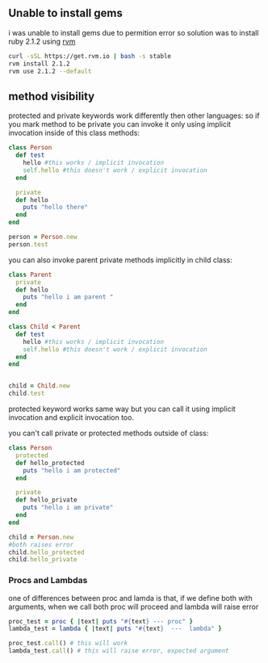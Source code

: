 ## Unable to install gems 
i was unable to install gems due to permition error so solution was to install ruby 2.1.2 using [rvm](https://rvm.io/)
```bash
curl -sSL https://get.rvm.io | bash -s stable
rvm install 2.1.2
rvm use 2.1.2 --default
```

## method visibility
protected and private keywords work differently then other languages: so if you mark method to be private you can invoke it only using implicit invocation inside of this class methods:

```ruby
class Person
  def test
    hello #this works / implicit invocation
    self.hello #this doesn't work / explicit invocation
  end

  private
  def hello
    puts "hello there"
  end
end

person = Person.new
person.test
```

you can also invoke parent private methods implicitly in child class:

```ruby
class Parent
  private
  def hello
    puts "hello i am parent "
  end
end

class Child < Parent
  def test
    hello #this works / implicit invocation
    self.hello #this doesn't work / explicit invocation
  end
end


child = Child.new
child.test
```

protected keyword works same way but you can call it using implicit invocation and explicit invocation too.

you can't call private or protected methods outside of class:
```ruby
class Person
  protected
  def hello_protected
    puts "hello i am protected"
  end

  private
  def hello_private
    puts "hello i am private"
  end
end

child = Person.new
#both raises error
child.hello_protected
child.hello_private
```

### Procs and Lambdas
one of differences between proc and lamda is that, if we define both with arguments, when we call both proc will proceed and lambda will raise error 

```ruby
proc_test = proc { |text| puts "#{text} --- proc" }
lambda_test = lambda { |text| puts "#{text}  ---  lambda" }

proc_test.call() # this will work 
lambda_test.call() # this will raise error, expected argument

```
